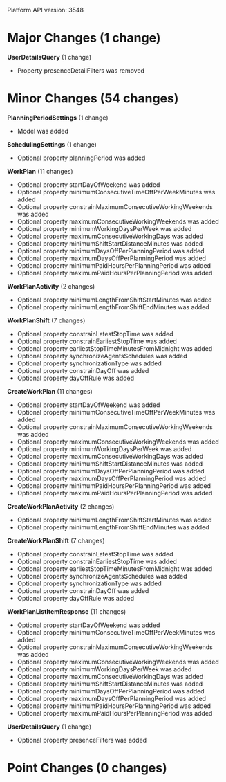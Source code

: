 Platform API version: 3548


# Major Changes (1 change)

**UserDetailsQuery** (1 change)

* Property presenceDetailFilters was removed


# Minor Changes (54 changes)

**PlanningPeriodSettings** (1 change)

* Model was added

**SchedulingSettings** (1 change)

* Optional property planningPeriod was added

**WorkPlan** (11 changes)

* Optional property startDayOfWeekend was added
* Optional property minimumConsecutiveTimeOffPerWeekMinutes was added
* Optional property constrainMaximumConsecutiveWorkingWeekends was added
* Optional property maximumConsecutiveWorkingWeekends was added
* Optional property minimumWorkingDaysPerWeek was added
* Optional property maximumConsecutiveWorkingDays was added
* Optional property minimumShiftStartDistanceMinutes was added
* Optional property minimumDaysOffPerPlanningPeriod was added
* Optional property maximumDaysOffPerPlanningPeriod was added
* Optional property minimumPaidHoursPerPlanningPeriod was added
* Optional property maximumPaidHoursPerPlanningPeriod was added

**WorkPlanActivity** (2 changes)

* Optional property minimumLengthFromShiftStartMinutes was added
* Optional property minimumLengthFromShiftEndMinutes was added

**WorkPlanShift** (7 changes)

* Optional property constrainLatestStopTime was added
* Optional property constrainEarliestStopTime was added
* Optional property earliestStopTimeMinutesFromMidnight was added
* Optional property synchronizeAgentsSchedules was added
* Optional property synchronizationType was added
* Optional property constrainDayOff was added
* Optional property dayOffRule was added

**CreateWorkPlan** (11 changes)

* Optional property startDayOfWeekend was added
* Optional property minimumConsecutiveTimeOffPerWeekMinutes was added
* Optional property constrainMaximumConsecutiveWorkingWeekends was added
* Optional property maximumConsecutiveWorkingWeekends was added
* Optional property minimumWorkingDaysPerWeek was added
* Optional property maximumConsecutiveWorkingDays was added
* Optional property minimumShiftStartDistanceMinutes was added
* Optional property minimumDaysOffPerPlanningPeriod was added
* Optional property maximumDaysOffPerPlanningPeriod was added
* Optional property minimumPaidHoursPerPlanningPeriod was added
* Optional property maximumPaidHoursPerPlanningPeriod was added

**CreateWorkPlanActivity** (2 changes)

* Optional property minimumLengthFromShiftStartMinutes was added
* Optional property minimumLengthFromShiftEndMinutes was added

**CreateWorkPlanShift** (7 changes)

* Optional property constrainLatestStopTime was added
* Optional property constrainEarliestStopTime was added
* Optional property earliestStopTimeMinutesFromMidnight was added
* Optional property synchronizeAgentsSchedules was added
* Optional property synchronizationType was added
* Optional property constrainDayOff was added
* Optional property dayOffRule was added

**WorkPlanListItemResponse** (11 changes)

* Optional property startDayOfWeekend was added
* Optional property minimumConsecutiveTimeOffPerWeekMinutes was added
* Optional property constrainMaximumConsecutiveWorkingWeekends was added
* Optional property maximumConsecutiveWorkingWeekends was added
* Optional property minimumWorkingDaysPerWeek was added
* Optional property maximumConsecutiveWorkingDays was added
* Optional property minimumShiftStartDistanceMinutes was added
* Optional property minimumDaysOffPerPlanningPeriod was added
* Optional property maximumDaysOffPerPlanningPeriod was added
* Optional property minimumPaidHoursPerPlanningPeriod was added
* Optional property maximumPaidHoursPerPlanningPeriod was added

**UserDetailsQuery** (1 change)

* Optional property presenceFilters was added


# Point Changes (0 changes)
